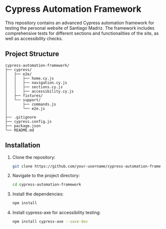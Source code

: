 # Cypress Automation Framework

This repository contains an advanced Cypress automation framework for testing the personal website of Santiago Madriz. The framework includes comprehensive tests for different sections and functionalities of the site, as well as accessibility checks.

## Project Structure

```plaintext
cypress-automation-framework/
├── cypress/
│   ├── e2e/
│   │   ├── home.cy.js
│   │   ├── navigation.cy.js
│   │   ├── sections.cy.js
│   │   ├── accessibility.cy.js
│   ├── fixtures/
│   └── support/
│       ├── commands.js
│       └── e2e.js
│   
├── .gitignore
├── cypress.config.js
├── package.json
└── README.md
```

## Installation

1. Clone the repository:
   ```bash
   git clone https://github.com/your-username/cypress-automation-framework.git

2.	Navigate to the project directory:
    ```bash
    cd cypress-automation-framework

3.	Install the dependencies:
    ```bash
    npm install

4.	Install cypress-axe for accessibility testing:
    ```bash
    npm install cypress-axe --save-dev